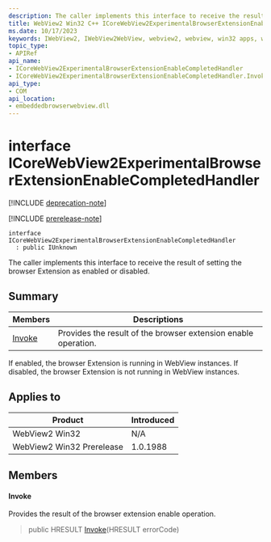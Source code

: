 ```yaml
---
description: The caller implements this interface to receive the result of setting the browser Extension as enabled or disabled.
title: WebView2 Win32 C++ ICoreWebView2ExperimentalBrowserExtensionEnableCompletedHandler
ms.date: 10/17/2023
keywords: IWebView2, IWebView2WebView, webview2, webview, win32 apps, win32, edge, ICoreWebView2, ICoreWebView2Controller, browser control, edge html, ICoreWebView2ExperimentalBrowserExtensionEnableCompletedHandler
topic_type: 
- APIRef
api_name:
- ICoreWebView2ExperimentalBrowserExtensionEnableCompletedHandler
- ICoreWebView2ExperimentalBrowserExtensionEnableCompletedHandler.Invoke
api_type:
- COM
api_location:
- embeddedbrowserwebview.dll
---
```


# interface ICoreWebView2ExperimentalBrowserExtensionEnableCompletedHandler

[!INCLUDE [deprecation-note](../includes/deprecation-note.md)]

[!INCLUDE [prerelease-note](../includes/prerelease-note.md)]

```
interface ICoreWebView2ExperimentalBrowserExtensionEnableCompletedHandler
  : public IUnknown
```

The caller implements this interface to receive the result of setting the browser Extension as enabled or disabled.

## Summary

 Members                        | Descriptions
--------------------------------|---------------------------------------------
[Invoke](#invoke) | Provides the result of the browser extension enable operation.

If enabled, the browser Extension is running in WebView instances. If disabled, the browser Extension is not running in WebView instances.

## Applies to

Product                         | Introduced
--------------------------------|---------------------------------------------
WebView2 Win32            |    N/A
WebView2 Win32 Prerelease |    1.0.1988

## Members

#### Invoke

Provides the result of the browser extension enable operation.

> public HRESULT [Invoke](#invoke)(HRESULT errorCode)

